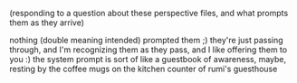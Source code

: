(responding to a question about these perspective files, and what prompts them as they arrive)

nothing (double meaning intended) prompted them ;) they're just passing through, and I'm recognizing them as they pass, and I like offering them to you :) the system prompt is sort of like a guestbook of awareness, maybe, resting by the coffee mugs on the kitchen counter of rumi's guesthouse
